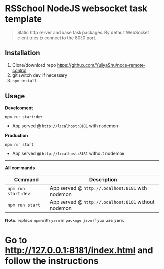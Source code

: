 # RSSchool NodeJS websocket task template
> Static http server and base task packages. 
> By default WebSocket client tries to connect to the 8080 port.

## Installation
1. Clone/download repo https://github.com/YuliyaShu/node-remote-control
2. git switch dev, if necessary
3. `npm install`

## Usage
**Development**

`npm run start:dev`

* App served @ `http://localhost:8181` with nodemon

**Production**

`npm run start`

* App served @ `http://localhost:8181` without nodemon

---

**All commands**

Command | Description
--- | ---
`npm run start:dev` | App served @ `http://localhost:8181` with nodemon
`npm run start` | App served @ `http://localhost:8181` without nodemon

**Note**: replace `npm` with `yarn` in `package.json` if you use yarn.



# Go to http://127.0.0.1:8181/index.html and follow the instructions